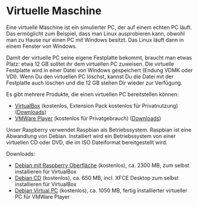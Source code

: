 # Virtuelle Maschine

Eine virtuelle Maschine ist ein simulierter PC, der auf einem echten PC läuft. Das ermöglicht zum Beispiel, dass man Linux ausprobieren kann, obwohl man zu Hause nur einen PC mit Windows besitzt. Das Linux läuft dann in einem Fenster von Windows.

Damit der virtuelle PC seine eigene Festplatte bekommt, braucht man etwas Platz: etwa 12 GB solltet ihr dem virtuellen PC zuweisen. Die virtuelle Festplatte wird in einer Datei von Windows gespeichert (Endung VDMK oder VDI). Wenn Du den virtuellen PC löschst, kannst Du die Datei mit der Festplatte auch löschen und die 12 GB stehen Dir wieder zur Verfügung.

Es gibt mehrere Produkte, die einen virtuellen PC bereitstellen können:

* [VirtualBox](https://www.virtualbox.org/) (kostenlos, Extension Pack kostenlos für Privatnutzung) ([Downloads](https://www.virtualbox.org/wiki/Downloads))
* [VMWare Player](https://www.vmware.com/products/workstation-player.html) (kostenlos für Privatgebrauch) ([Downloads](https://my.vmware.com/de/web/vmware/free#desktop_end_user_computing/vmware_workstation_player/12_0)) 

Unser Raspberry verwendet Raspbian als Betriebssystem. Raspbian ist eine Abwandlung von Debian. Installiert wird ein Betriebssystem von einer virtuellen CD oder DVD, die im ISO Dateiformat bereitgestellt wird.

Downloads:

* [Debian mit Raspberry Oberfläche](https://www.raspberrypi.org/downloads/raspberry-pi-desktop/) (kostenlos), ca. 2300 MB, zum selbst installieren für VirtualBox
* [Debian CD](https://cdimage.debian.org/debian-cd/current/amd64/iso-cd/debian-9.3.0-amd64-xfce-CD-1.iso) (kostenlos), ca. 650 MB, incl. XFCE Desktop zum selbst installieren für VirtualBox
* [Debian Virtual PC](https://www.osboxes.org/debian/) (kostenlos), ca. 1050 MB, fertig installierter virtueller PC für VMWare Player